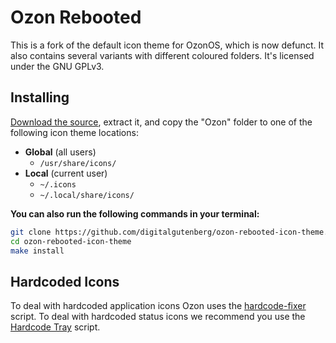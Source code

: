 # Ozon Rebooted
This is a fork of the default icon theme for OzonOS, which is now defunct. It also contains several variants with different coloured folders. It's licensed under the GNU GPLv3.

## Installing
[Download the source](https://github.com/digitalgutenberg/ozon-rebooted-icon-theme/archive/master.zip), extract it, and copy the "Ozon" folder to one of the following icon theme locations:

* **Global** (all users)
  * `/usr/share/icons/`
* **Local** (current user)
  * `~/.icons`
  * `~/.local/share/icons/`

**You can also run the following commands in your terminal:**
```bash
git clone https://github.com/digitalgutenberg/ozon-rebooted-icon-theme.git
cd ozon-rebooted-icon-theme
make install
```

## Hardcoded Icons
To deal with hardcoded application icons Ozon uses the [hardcode-fixer](https://github.com/Foggalong/hardcode-fixer) script. To deal with hardcoded status icons we recommend you use the [Hardcode Tray](https://github.com/bil-elmoussaoui/Hardcode-Tray) script.

